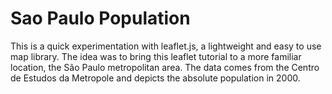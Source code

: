 # Sao Paulo Population
This is a quick experimentation with leaflet.js, a lightweight and easy to use map library. The idea was to bring this leaflet tutorial to a more familiar location, the São Paulo metropolitan area. The data comes from the Centro de Estudos da Metropole and depicts the absolute population in 2000.
